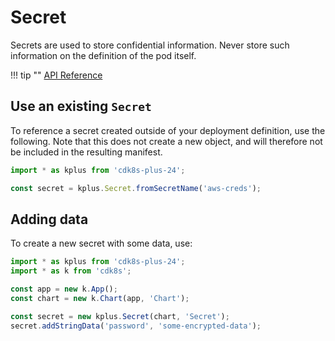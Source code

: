 # Secret

Secrets are used to store confidential information. Never store such information on the definition of the pod itself.

!!! tip ""
    [API Reference](../../reference/cdk8s-plus-24/typescript.md#secret)

## Use an existing `Secret`

To reference a secret created outside of your deployment definition, use the following. Note that this does not create a new object,
and will therefore not be included in the resulting manifest.

```typescript
import * as kplus from 'cdk8s-plus-24';

const secret = kplus.Secret.fromSecretName('aws-creds');
```

## Adding data

To create a new secret with some data, use:

```typescript
import * as kplus from 'cdk8s-plus-24';
import * as k from 'cdk8s';

const app = new k.App();
const chart = new k.Chart(app, 'Chart');

const secret = new kplus.Secret(chart, 'Secret');
secret.addStringData('password', 'some-encrypted-data');
```
